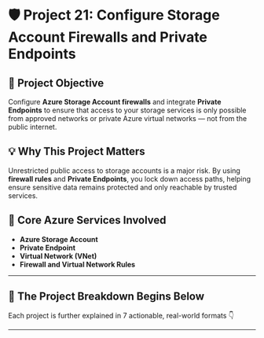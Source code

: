 # 🛡️ Project 21: Configure Storage Account Firewalls and Private Endpoints

## 📌 Project Objective  
Configure **Azure Storage Account firewalls** and integrate **Private Endpoints** to ensure that access to your storage services is only possible from approved networks or private Azure virtual networks — not from the public internet.

## 💡 Why This Project Matters  
Unrestricted public access to storage accounts is a major risk. By using **firewall rules** and **Private Endpoints**, you lock down access paths, helping ensure sensitive data remains protected and only reachable by trusted services.

## 🧰 Core Azure Services Involved  
- **Azure Storage Account**  
- **Private Endpoint**  
- **Virtual Network (VNet)**  
- **Firewall and Virtual Network Rules**

---

## 🔁 The Project Breakdown Begins Below  
Each project is further explained in 7 actionable, real-world formats 👇

---
